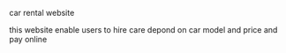 car rental website

this website enable users to hire care depond on car model and price and pay online
